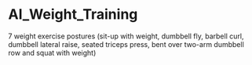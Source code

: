 # AI_Weight_Training
7 weight exercise postures (sit-up with weight, dumbbell fly, barbell curl, dumbbell lateral raise, seated triceps press, bent over two-arm dumbbell row and squat with weight)
